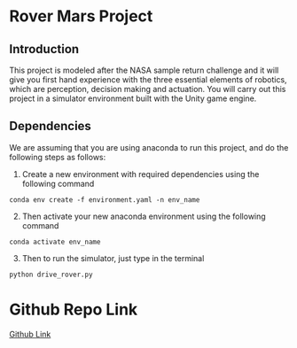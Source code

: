 # Rover Mars Project
## Introduction
This project is modeled after the NASA sample return challenge and it will give you first hand experience with the three essential elements of robotics, which are perception, decision making and actuation. You will carry out this project in a simulator environment built with the Unity game engine.
## Dependencies
We are assuming that you are using anaconda to run this project, and do the following steps as follows:
1. Create a new environment with required dependencies using the following command
```
conda env create -f environment.yaml -n env_name
```
2. Then activate your new anaconda environment using the following command
```
conda activate env_name
```
3. Then to run the simulator, just type in the terminal
```
python drive_rover.py
```
# Github Repo Link
[Github Link](https://github.com/osama-swe/visionCode)
